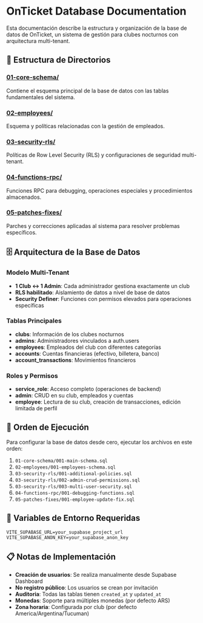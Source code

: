 # OnTicket Database Documentation

Esta documentación describe la estructura y organización de la base de datos de OnTicket, un sistema de gestión para clubes nocturnos con arquitectura multi-tenant.

## 📁 Estructura de Directorios

### [01-core-schema/](./01-core-schema/)
Contiene el esquema principal de la base de datos con las tablas fundamentales del sistema.

### [02-employees/](./02-employees/)
Esquema y políticas relacionadas con la gestión de empleados.

### [03-security-rls/](./03-security-rls/)
Políticas de Row Level Security (RLS) y configuraciones de seguridad multi-tenant.

### [04-functions-rpc/](./04-functions-rpc/)
Funciones RPC para debugging, operaciones especiales y procedimientos almacenados.

### [05-patches-fixes/](./05-patches-fixes/)
Parches y correcciones aplicadas al sistema para resolver problemas específicos.

## 🗄️ Arquitectura de la Base de Datos

### Modelo Multi-Tenant
- **1 Club ↔ 1 Admin**: Cada administrador gestiona exactamente un club
- **RLS habilitado**: Aislamiento de datos a nivel de base de datos
- **Security Definer**: Funciones con permisos elevados para operaciones específicas

### Tablas Principales
- **clubs**: Información de los clubes nocturnos
- **admins**: Administradores vinculados a auth.users
- **employees**: Empleados del club con diferentes categorías
- **accounts**: Cuentas financieras (efectivo, billetera, banco)
- **account_transactions**: Movimientos financieros

### Roles y Permisos
- **service_role**: Acceso completo (operaciones de backend)
- **admin**: CRUD en su club, empleados y cuentas
- **employee**: Lectura de su club, creación de transacciones, edición limitada de perfil

## 🚀 Orden de Ejecución

Para configurar la base de datos desde cero, ejecutar los archivos en este orden:

1. `01-core-schema/001-main-schema.sql`
2. `02-employees/001-employees-schema.sql`
3. `03-security-rls/001-additional-policies.sql`
4. `03-security-rls/002-admin-crud-permissions.sql`
5. `03-security-rls/003-multi-user-security.sql`
6. `04-functions-rpc/001-debugging-functions.sql`
7. `05-patches-fixes/001-employee-update-fix.sql`

## 🔧 Variables de Entorno Requeridas

```env
VITE_SUPABASE_URL=your_supabase_project_url
VITE_SUPABASE_ANON_KEY=your_supabase_anon_key
```

## 📋 Notas de Implementación

- **Creación de usuarios**: Se realiza manualmente desde Supabase Dashboard
- **No registro público**: Los usuarios se crean por invitación
- **Auditoria**: Todas las tablas tienen `created_at` y `updated_at`
- **Monedas**: Soporte para múltiples monedas (por defecto ARS)
- **Zona horaria**: Configurada por club (por defecto America/Argentina/Tucuman)
